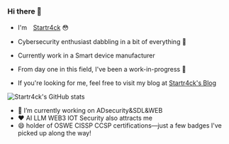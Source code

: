 ### Hi there 👋

* I'm　[Startr4ck](https://yinhaoqin.blog) 😳
* Cybersecurity enthusiast dabbling in a bit of everything 🤔
* Currently work in a Smart device manufacturer
* From day one in this field, I've been a work-in-progress 🐔


  

* If you're looking for me, feel free to visit my blog at  [Startr4ck's Blog](https://yinhaoqin.blog)


![Startr4ck's GitHub stats](https://github-readme-stats.vercel.app/api?username=Startr4ck)
- 🔭 I’m currently working on ADsecurity&SDL&WEB
- ❤ AI LLM WEB3 IOT Security also attracts me
- 😄 holder of OSWE CISSP  CCSP certifications—just a few badges I've picked up along the way!
